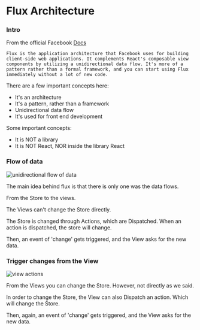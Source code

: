 # Flux Architecture

### Intro

From the official Facebook [Docs](https://facebook.github.io/flux/docs/in-depth-overview.html)

```
Flux is the application architecture that Facebook uses for building client-side web applications. It complements React's composable view components by utilizing a unidirectional data flow. It's more of a pattern rather than a formal framework, and you can start using Flux immediately without a lot of new code.
```

There are a few important concepts here:
- It's an architecture
- It's a pattern, rather than a framework
- Unidirectional data flow
- It's used for front end development

Some important concepts:
- It is NOT a library
- It is NOT React, NOR inside the library React

### Flow of data

![unidirectional flow of data](https://facebook.github.io/flux/img/flux-simple-f8-diagram-1300w.png)

The main idea behind flux is that there is only one was the data flows.

From the Store to the views.

The Views can't change the Store directly.

The Store is changed through Actions, which are Dispatched. When an action is dispatched, the store will change.

Then, an event of 'change' gets triggered, and the View asks for the new data.

### Trigger changes from the View

![view actions](https://facebook.github.io/flux/img/flux-simple-f8-diagram-with-client-action-1300w.png)

From the Views you can change the Store. However, not directly as we said.

In order to change the Store, the View can also Dispatch an action. Which will change the Store.

Then, again, an event of 'change' gets triggered, and the View asks for the new data.
